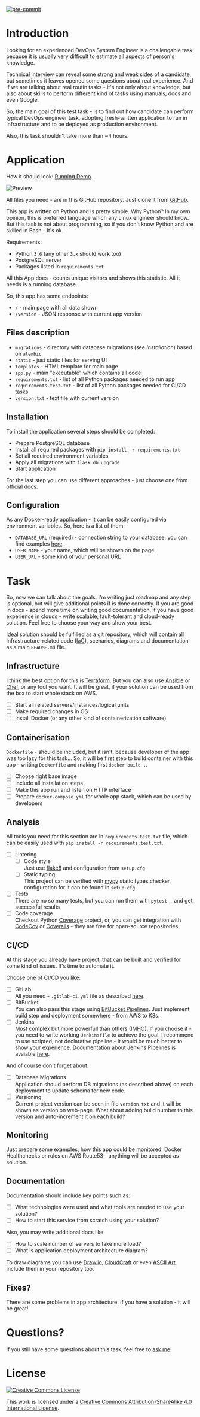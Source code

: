 [![pre-commit](https://img.shields.io/badge/pre--commit-enabled-brightgreen?logo=pre-commit&logoColor=white)](https://github.com/pre-commit/pre-commit)
# Introduction

Looking for an experienced DevOps System Engineer is a challengable task,
because it is usually very difficult to estimate all aspects of person's knowledge.

Technical interview can reveal some strong and weak sides of a candidate,
but sometimes it leaves opened some questions about real experience.
And if we are talking about real routin tasks - it's not only about knowledge,
but also about skills to perform different kind of tasks using manuals, docs and even Google.

So, the main goal of this test task - is to find out how candidate can perform typical DevOps engineer task,
adopting fresh-written application to run in infrastructure and to be deployed as production environment.

Also, this task shouldn't take more than ~4 hours.

# Application

How it should look: [Running Demo][demo].

![Preview](static/preview.png)

All files you need - are in this GitHub repository. Just clone it from [GitHub][github-repository].

This app is written on Python and is pretty simple.
Why Python? In my own opinion, this is preferred language which any Linux engineer should know.
But this task is not about programming, so if you don't know Python and are skilled in Bash - It's ok.

Requirements:

- Python `3.6` (any other `3.x` should work too)
- PostgreSQL server
- Packages listed in `requirements.txt`

All this App does - counts unique visitors and shows this statistic. All it needs is a running database.

So, this app has some endpoints:

- `/` - main page with all data shown
- `/version` - JSON response with current app version

## Files description

- `migrations` - directory with database migrations (see _Installation_) based on `alembic`
- `static` - just static files for serving UI
- `templates` - HTML template for main page
- `app.py` - main "executable" which contains all code
- `requirements.txt` - list of all Python packages needed to run app
- `requirements.test.txt` - list of all Python packages needed for CI/CD tasks
- `version.txt` - text file with current version

## Installation

To install the application several steps should be completed:

- Prepare PostgreSQL database
- Install all required packages with `pip install -r requirements.txt`
- Set all required environment variables
- Apply all migrations with `flask db upgrade`
- Start application

For the last step you can use different approaches - just choose one from [official docs][flask-deploy].

## Configuration

As any Docker-ready application - It can be easily configured via environment variables. So, here is a list of them:

- `DATABASE_URL` (required) - connection string to your database, you can find examples [here][flask-sqlalchemy-connstr].
- `USER_NAME` - your name, which will be shown on the page
- `USER_URL` - some kind of your personal URL

# Task

So, now we can talk about the goals.
I'm writing just roadmap and any step is optional, but will give additional points if is done correctly.
If you are good in docs - spend more time on writing good documentation,
if you have good experience in clouds - write scalable, fault-tolerant and cloud-ready solution.
Feel free to choose your way and show your best.

Ideal solution should be fulfilled as a git repository, which will contain all Infrastructure-related code ([IaC]), scenarios, diagrams and documentation as a main `README.md` file.

## Infrastructure

I think the best option for this is [Terraform]. But you can also use [Ansible] or [Chef], or any tool you want.
It will be great, if your solution can be used from the box to start whole stack on AWS.

- [ ] Start all related servers/instances/logical units
- [ ] Make required changes in OS
- [ ] Install Docker (or any other kind of containerization software)

## Containerisation

`Dockerfile` - should be included, but it isn't, because developer of the app was too lazy for this task...
So, it will be first step to build container with this app - writing `Dockerfile` and making first `docker build .`.

- [ ] Choose right base image
- [ ] Include all installation steps
- [ ] Make this app run and listen on HTTP interface
- [ ] Prepare `docker-compose.yml` for whole app stack, which can be used by developers

## Analysis

All tools you need for this section are in `requirements.test.txt` file,
which can be easily used with `pip install -r requirements.test.txt`.

- [ ] Lintering
    - [ ] Code style<br/>
        Just use [flake8] and configuration from `setup.cfg`
    - [ ] Static typing<br/>
        This project can be verified with [mypy] static types checker, configuration for it can be found in `setup.cfg`
- [ ] Tests<br/>
    There are no so many tests, but you can run them with `pytest .` and get successful results
- [ ] Code coverage<br/>
    Checkout Python [Coverage] project,
    or, you can get integration with [CodeCov] or [Coveralls] - they are free for open-source repositories.

## CI/CD

At this stage you already have project, that can be built and verified for some kind of issues.
It's time to automate it.

Choose one of CI/CD you like:

- [ ] GitLab<br/>
    All you need - `.gitlab-ci.yml` file as described [here][gitlab-ci-yml].
- [ ] BitBucket<br/>
    You can also pass this stage using [BitBucket Pipelines][bitbucket-pipelines].
    Just implement build step and deployment somewhere - from AWS to K8s.
- [ ] Jenkins<br/>
    Most complex but more powerfull than others (IMHO).
    If you choose it - you need to write working `Jenkinsfile` to achieve the goal.
    I recommend to use scripted, not declarative pipeline - it would be much better to show your experience.
    Documentation about Jenkins Pipelines is avaiable [here][jenkins-pipelines].

And of course don't forget about:

- [ ] Database Migrations<br/>
    Application should perform DB migrations (as described above) on each deployment to update schema for new code.
- [ ] Versioning<br/>
    Current project version can be seen in file `version.txt` and it will be shown as version on web-page.
    What about adding build number to this version and auto-increment it on each build?

## Monitoring

Just prepare some examples, how this app could be monitored.
Docker Healthchecks or rules on AWS Route53 - anything will be accepted as solution.

## Documentation

Documentation should include key points such as:

- [ ] What technologies were used and what tools are needed to use your solution?
- [ ] How to start this service from scratch using your solution?

Also, you may write additional docs like:

- [ ] How to scale number of servers to take more load?
- [ ] What is application deployment architecture diagram?

To draw diagrams you can use [Draw.io][drawio], [CloudCraft] or even [ASCII Art][asciiflow]. Include them in your repository too.

## Fixes?

There are some problems in app architecture. If you have a solution - it will be great!

# Questions?

If you still have some questions about this task, feel free to [ask me](https://soar.name/contact/).

# License

[![Creative Commons License](https://i.creativecommons.org/l/by-sa/4.0/88x31.png)][license]

This work is licensed under a [Creative Commons Attribution-ShareAlike 4.0 International License][license].

[github-clone]: git@github.com:soar/devops-test.git
[github-repository]: https://github.com/soar/devops-test

[license]: http://creativecommons.org/licenses/by-sa/4.0/

[demo]: https://soars-devops-test.herokuapp.com

[ansible]: https://www.ansible.com
[aws]: https://aws.amazon.com
[bitbucket-pipelines]: https://confluence.atlassian.com/bitbucket/build-test-and-deploy-with-pipelines-792496469.html
[chef]: https://www.chef.io
[asciiflow]: http://asciiflow.com
[cloudcraft]: https://cloudcraft.co
[codecov]: https://codecov.io
[coverage]: https://coverage.readthedocs.io
[coveralls]: https://coveralls.io
[drawio]: http://draw.io
[flake8]: http://flake8.pycqa.org/en/latest/index.html
[flask]: http://flask.pocoo.org
[flask-deploy]: http://flask.pocoo.org/docs/1.0/deploying/#deployment
[flask-sqlalchemy-connstr]: http://flask-sqlalchemy.pocoo.org/2.3/config/#connection-uri-format
[gitlab-ci-yml]: https://docs.gitlab.com/ee/ci/yaml/
[iac]: https://en.wikipedia.org/wiki/Infrastructure_as_code
[jenkins-pipelines]: https://jenkins.io/doc/book/pipeline/
[mypy]: https://mypy.readthedocs.io/en/stable/index.html
[terraform]: https://www.terraform.io
